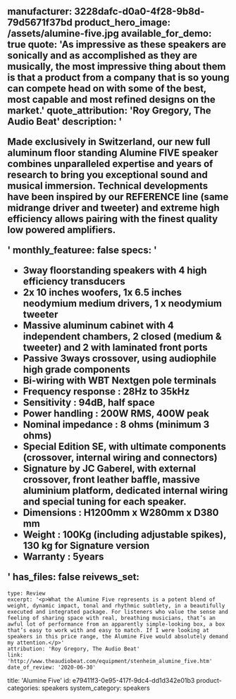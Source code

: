 manufacturer: 3228dafc-d0a0-4f28-9b8d-79d5671f37bd
product_hero_image: /assets/alumine-five.jpg
available_for_demo: true
quote: 'As impressive as these speakers are sonically and as accomplished as they are musically, the most impressive thing about them is that a product from a company that is so young can compete head on with some of the best, most capable and most refined designs on the market.'
quote_attribution: 'Roy Gregory, The Audio Beat'
description: '<p>Made exclusively in Switzerland, our new full aluminum floor standing Alumine FIVE speaker combines unparalleled expertise and years of research to bring you exceptional sound and musical immersion. Technical developments have been inspired by our REFERENCE line (same midrange driver and tweeter) and extreme high efficiency allows pairing with the finest quality low powered amplifiers.&nbsp;</p>'
monthly_featuree: false
specs: '<ul><li>3way floorstanding speakers with 4 high efficiency transducers</li><li>2x 10 inches woofers, 1x 6.5 inches neodymium medium drivers, 1 x neodymium tweeter</li><li>Massive aluminum cabinet with 4 independent chambers, 2 closed (medium &amp; tweeter) and 2 with laminated front ports</li><li>Passive 3ways crossover, using audiophile high grade components</li><li>Bi-wiring with WBT Nextgen pole terminals</li><li>Frequency response : 28Hz to 35kHz</li><li>Sensitivity : 94dB, half space</li><li>Power handling : 200W RMS, 400W peak</li><li>Nominal impedance : 8 ohms (minimum 3 ohms)</li><li><strong>Special Edition SE, </strong>with ultimate components (crossover, internal wiring and connectors)</li><li><strong>Signature by JC Gaberel, </strong>with external crossover, front leather baffle, massive aluminium platform, dedicated internal wiring and special tuning for each speaker.</li><li>Dimensions : H1200mm x W280mm x D380 mm</li><li>Weight : 100Kg (including adjustable spikes), 130 kg for Signature version</li><li>Warranty : 5years</li></ul>'
has_files: false
reivews_set:
  -
    type: Review
    excerpt: '<p>What the Alumine Five represents is a potent blend of weight, dynamic impact, tonal and rhythmic subtlety, in a beautifully executed and integrated package. For listeners who value the sense and feeling of sharing space with real, breathing musicians, that’s an awful lot of performance from an apparently simple-looking box, a box that’s easy to work with and easy to match. If I were looking at speakers in this price range, the Alumine Five would absolutely demand my attention.</p>'
    attribution: 'Roy Gregory, The Audio Beat'
    link: 'http://www.theaudiobeat.com/equipment/stenheim_alumine_five.htm'
    date_of_review: '2020-06-30'
title: 'Alumine Five'
id: e79411f3-0e95-417f-9dc4-dd1d342e01b3
product-categories: speakers
system_category: speakers
